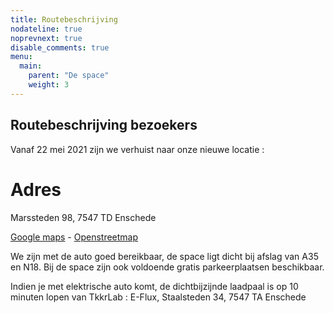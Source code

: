 ```yaml
---
title: Routebeschrijving
nodateline: true
noprevnext: true
disable_comments: true
menu:
  main:
    parent: "De space"
    weight: 3
---
```


## Routebeschrijving bezoekers

Vanaf 22 mei 2021 zijn we verhuist naar onze nieuwe locatie :

# Adres
Marssteden 98, 
7547 TD Enschede

[Google maps](https://www.google.com/maps/place/Marssteden+98,+7547+TD+Enschede/) -   [Openstreetmap](https://www.openstreetmap.org/search?query=marssteden%2098%2Censchede#map=19/52.21634/6.82055)

We zijn met de auto goed bereikbaar, de space ligt dicht bij afslag van A35 en N18. Bij de space zijn ook voldoende gratis parkeerplaatsen beschikbaar.

Indien je met elektrische auto komt, de dichtbijzijnde laadpaal is op 10 minuten lopen van TkkrLab : E-Flux, Staalsteden 34, 7547 TA  Enschede
